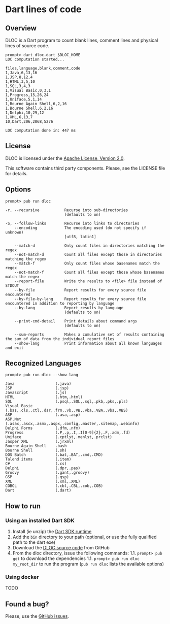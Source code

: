 # Dart lines of code

## Overview

DLOC is a Dart program to count blank lines, comment lines and physical lines of source code.

```
prompt> dart dloc.dart $DLOC_HOME
LOC computation started...

files,language,blank,comment,code
1,Java,6,13,16
1,JSP,8,12,4
1,HTML,3,5,10
1,SQL,3,4,3
1,Visual Basic,0,3,1
1,Progress,15,26,24
1,Uniface,5,1,14
1,Bourne Again Shell,6,2,16
1,Bourne Shell,6,2,16
1,Delphi,10,29,12
1,XML,6,13,7
10,Dart,206,2868,5276

LOC computation done in: 447 ms
```

## License

DLOC is licensed under the [Apache License, Version 2.0](http://www.apache.org/licenses/LICENSE-2.0).

This software contains third party components. Please, see the LICENSE file for details.

## Options

```
prompt> pub run dloc

-r, --recursive           Recurse into sub-directories
                          (defaults to on)

-S, --follow-links        Recurse into links to directories
    --encoding            The encoding used (do not specify if unknown)
                          [utf8, latin1]

    --match-d             Only count files in directories matching the regex
    --not-match-d         Count all files except those in directories matching the regex
    --match-f             Only count files whose basenames match the regex
    --not-match-f         Count all files except those whose basenames match the regex
    --report-file         Write the results to <file> file instead of STDOUT
    --by-file             Report results for every source file encountered
    --by-file-by-lang     Report results for every source file encountered in addition to reporting by language
    --by-lang             Report results by language
                          (defaults to on)

    --print-cmd-detail    Print details about command args
                          (defaults to on)

    --sum-reports         Makes a cumulative set of results containing the sum of data from the individual report files
    --show-lang           Print information about all known languages and exit
```

## Recognized Languages

```
prompt> pub run dloc --show-lang

Java                  (.java)
JSP                   (.jsp)
Javascript            (.js)
HTML                  (.htm,.html)
SQL                   (.psql,.SQL,.sql,.pkb,.pks,.pls)
Visual Basic          (.bas,.cls,.ctl,.dsr,.frm,.vb,.VB,.vba,.VBA,.vbs,.VBS)
ASP                   (.asa,.asp)
ASP.Net               (.asax,.ascx,.asmx,.aspx,.config,.master,.sitemap,.webinfo)
Delphi Forms          (.dfm,.nfm)
Progress              (.P,.p,.I,.I[0-9]{2},.F,.adm,.fd)
Uniface               (.cptlst,.menlst,.prclst)
Jasper XML            (.jrxml)
Bourne Again Shell    .bash
Bourne Shell          (.sh)
DOS Batch             (.bat,.BAT,.cmd,.CMD)
Talend items          (.item)
C#                    (.cs)
Delphi                (.dpr,.pas)
Groovy                (.gant,.groovy)
GSP                   (.gsp)
XML                   (.xml,.XML)
COBOL                 (.cbl,.CBL,.cob,.COB)
Dart                  (.dart)
```

## How to run

### Using an installed Dart SDK

1. Install (ie unzip) the [Dart SDK runtime](https://www.dartlang.org/downloads/)
1. Add the `bin` directory to your path (optional, or use the fully qualified path to the dart exe)
1. Download the [DLOC source code](https://github.com/SigmaInformatique/dloc) from GitHub
1. From the dloc directory, issue the following commands:
1.1. `prompt> pub get` to download the dependencies
1.1. `prompt> pub run dloc my_root_dir` to run the program (`pub run dloc` lists the available options)

### Using docker

TODO

## Found a bug?

Please, use the [GitHub issues](https://github.com/SigmaInformatique/dloc/issues).
